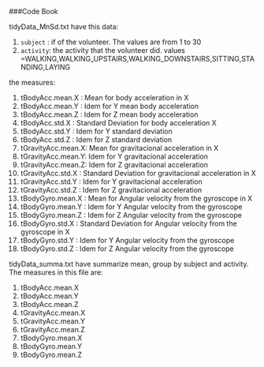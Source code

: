 ###Code Book

tidyData_MnSd.txt have this data:

1. `subject` : if of the volunteer. The values are from 1 to 30
2. `activity`: the activity that the volunteer did. values =WALKING,WALKING_UPSTAIRS,WALKING_DOWNSTAIRS,SITTING,STANDING,LAYING

the measures:

1. tBodyAcc.mean.X   : Mean for body acceleration in X
2. tBodyAcc.mean.Y   : Idem for Y mean body acceleration
3. tBodyAcc.mean.Z   : Idem for Z mean body acceleration
4. tBodyAcc.std.X    : Standard Deviation for body acceleration X
5. tBodyAcc.std.Y    : Idem for Y standard deviation
6. tBodyAcc.std.Z    : Idem for Z standard deviation
7. tGravityAcc.mean.X: Mean for gravitacional acceleration in X
8. tGravityAcc.mean.Y: Idem for Y gravitacional acceleration
9. tGravityAcc.mean.Z: Idem for Z gravitacional acceleration
10. tGravityAcc.std.X : Standard Deviation for gravitacional acceleration in X 
11. tGravityAcc.std.Y : Idem for Y gravitacional acceleration
12. tGravityAcc.std.Z : Idem for Z gravitacional acceleration
13. tBodyGyro.mean.X  : Mean for Angular velocity from the gyroscope in X
14. tBodyGyro.mean.Y  : Idem for Y Angular velocity from the gyroscope
15. tBodyGyro.mean.Z  : Idem for Z Angular velocity from the gyroscope
16. tBodyGyro.std.X   : Standard Deviation for Angular velocity from the gyroscope in X 
17. tBodyGyro.std.Y   : Idem for Y Angular velocity from the gyroscope
18. tBodyGyro.std.Z   : Idem for Z Angular velocity from the gyroscope
	
tidyData_summa.txt have summarize mean, group by subject and activity. The measures in this file are:
 
 1. tBodyAcc.mean.X
 2. tBodyAcc.mean.Y
 3. tBodyAcc.mean.Z
 4. tGravityAcc.mean.X
 5. tGravityAcc.mean.Y
 6. tGravityAcc.mean.Z
 7. tBodyGyro.mean.X
 8. tBodyGyro.mean.Y
 9. tBodyGyro.mean.Z